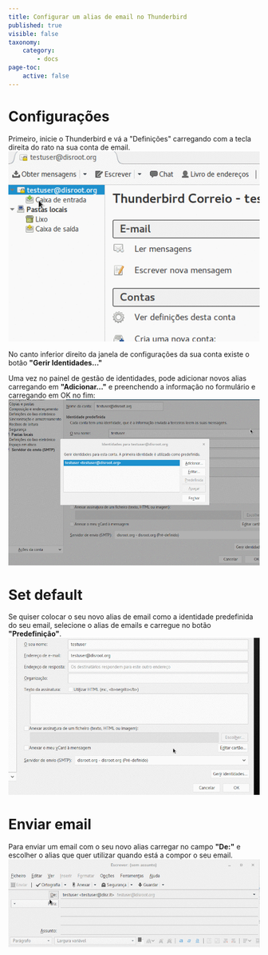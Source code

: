 ```yaml
---
title: Configurar um alias de email no Thunderbird
published: true
visible: false
taxonomy:
    category:
        - docs
page-toc:
    active: false
---
```


# Configurações
Primeiro, inicie o Thunderbird e vá a "Definições" carregando com a tecla direita do rato na sua conta de email.
![](pt/identity_settings.gif)

No canto inferior direito da janela de configurações da sua conta existe o botão **"Gerir Identidades..."**

Uma vez no painel de gestão de identidades, pode adicionar novos alias carregando em **"Adicionar..."** e preenchendo a informação no formulário e carregando em OK no fim:
![](pt/identity_add.gif)

# Set default
Se quiser colocar o seu novo alias de email como a identidade predefinida do seu email, selecione o alias de emails e carregue no botão **"Predefinição"**.
![](pt/identity_default.gif)

# Enviar email
Para enviar um email com o seu novo alias carregar no campo **"De:"** e escolher o alias que quer utilizar quando está a compor o seu email.
![](pt/identity_send.gif)
